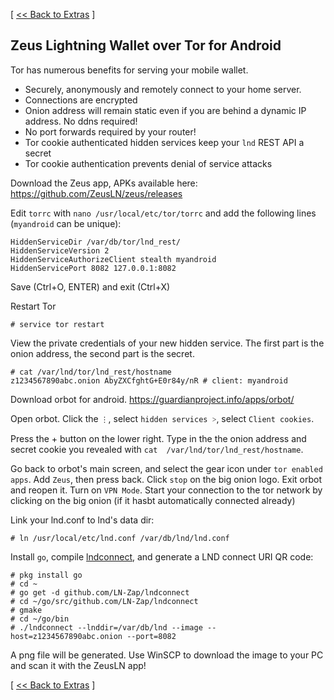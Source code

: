 [ [<< Back to Extras](https://github.com/seth586/guides/blob/master/FreeNAS/extras.md) ]

## Zeus Lightning Wallet over Tor for Android

Tor has numerous benefits for serving your mobile wallet. 
* Securely, anonymously and remotely connect to your home server. 
* Connections are encrypted
* Onion address will remain static even if you are behind a dynamic IP address. No ddns required!
* No port forwards required by your router! 
* Tor cookie authenticated hidden services keep your `lnd` REST API a secret
* Tor cookie authentication prevents denial of service attacks

Download the Zeus app, APKs available here: https://github.com/ZeusLN/zeus/releases

Edit `torrc` with `nano /usr/local/etc/tor/torrc` and add the following lines (`myandroid` can be unique):
```
HiddenServiceDir /var/db/tor/lnd_rest/
HiddenServiceVersion 2
HiddenServiceAuthorizeClient stealth myandroid
HiddenServicePort 8082 127.0.0.1:8082
```
Save (Ctrl+O, ENTER) and exit (Ctrl+X)

Restart Tor 
```
# service tor restart
```

View the private credentials of your new hidden service. The first part is the onion address, the second part is the secret.
```
# cat /var/lnd/tor/lnd_rest/hostname
z1234567890abc.onion AbyZXCfghtG+E0r84y/nR # client: myandroid
```

Download orbot for android. https://guardianproject.info/apps/orbot/

Open orbot. Click the `⋮`, select `hidden services ˃`, select `Client cookies`.

Press the + button on the lower right. Type in the the onion address and secret cookie you revealed with `cat  /var/lnd/tor/lnd_rest/hostname`.

Go back to orbot's main screen, and select the gear icon under `tor enabled apps`. Add `Zeus`, then press back. Click `stop` on the big onion logo. Exit orbot and reopen it. Turn on `VPN Mode`. Start your connection to the tor network by clicking on the big onion (if it hasbt automatically connected already)


Link your lnd.conf to lnd's data dir:
```
# ln /usr/local/etc/lnd.conf /var/db/lnd/lnd.conf
```

Install `go`, compile [lndconnect](https://github.com/LN-Zap/lndconnect), and generate a LND connect URI QR code:
```
# pkg install go
# cd ~
# go get -d github.com/LN-Zap/lndconnect
# cd ~/go/src/github.com/LN-Zap/lndconnect
# gmake
# cd ~/go/bin
# ./lndconnect --lnddir=/var/db/lnd --image --host=z1234567890abc.onion --port=8082
```
A png file will be generated. Use WinSCP to download the image to your PC and scan it with the ZeusLN app!

[ [<< Back to Extras](https://github.com/seth586/guides/blob/master/FreeNAS/extras.md) ]
